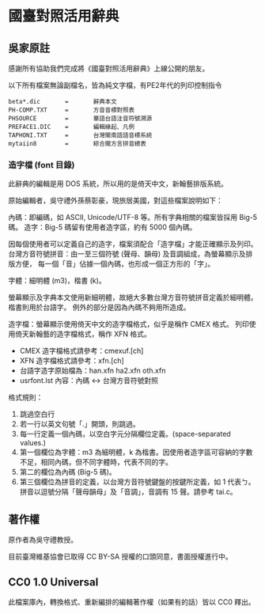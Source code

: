 # 國臺對照活用辭典

## 吳家原註

感謝所有協助我們完成將《國臺對照活用辭典》上線公開的朋友。

以下所有檔案無論副檔名，皆為純文字檔，有PE2年代的列印控制指令

    beta*.dic       =       辭典本文
    PH-COMP.TXT     =       方音音標對照表
    PHSOURCE        =       華語台語注音符號溯源
    PREFACE1.DIC    =       編輯緣起、凡例
    TAPHONI.TXT     =       台灣閩南語語音標系統
    mytaiin8        =       綜合閩方言拼音總表

### 造字檔 (font 目錄)

此辭典的編輯是用 DOS 系統，所以用的是倚天中文，新翰藝排版系統。

原始編輯者，吳守禮外孫蔡彰豪，現旅居美國，對這些檔案說明如下：

內碼：即編碼，如 ASCII, Unicode/UTF-8 等。所有字典相關的檔案皆採用 Big-5 碼。
造字：Big-5 碼留有使用者造字區，約有 5000 個內碼。

因每個使用者可以定義自己的造字，檔案須配合「造字檔」才能正確顯示及列印。
台灣方音符號拼音：由一至三個符號 (聲母、韻母) 及音調組成，為螢幕顯示及排版方便，
每一個「音」佔據一個內碼，也形成一個正方形的「字」。

字體：細明體 (m3)，楷書 (k)。

螢幕顯示及字典本文使用新細明體，故絕大多數台灣方音符號拼音定義於細明體。楷書則用於台語字。
例外的部分是因為內碼不夠用所造成。

造字檔：螢幕顯示使用倚天中文的造字檔格式，似乎是稱作 CMEX 格式。
列印使用倚天新翰藝的造字檔格式，稱作 XFN 格式。

* CMEX 造字檔格式請參考：cmexuf.[ch]
* XFN 造字檔格式請參考：xfn.[ch]
* 台語字造字原始檔為：han.xfn ha2.xfn oth.xfn
* usrfont.lst 內容：內碼 <-> 台灣方音符號對照

格式規則：

1. 跳過空白行
2. 若一行以英文句號「.」開頭，則跳過。
3. 每一行定義一個內碼，以空白字元分隔欄位定義。(space-separated values.)
4. 第一個欄位為字體：m3 為細明體，k 為楷書。因使用者造字區可容納的字數不足，相同內碼，但不同字體時，代表不同的字。
5. 第二的欄位為內碼 (Big-5 碼)。
6. 第三個欄位為拼音的定義，以台灣方音符號鍵盤的按鍵所定義，如 1 代表ㄅ。拼音以逗號分隔「聲母韻母」及「音調」，音調有 15 聲。請參考 tai.c。

## 著作權

原作者為吳守禮教授。

目前臺灣維基協會已取得 CC BY-SA 授權的口頭同意，書面授權進行中。

## CC0 1.0 Universal

此檔案庫內，轉換格式、重新編排的編輯著作權（如果有的話）皆以 CC0 釋出。
